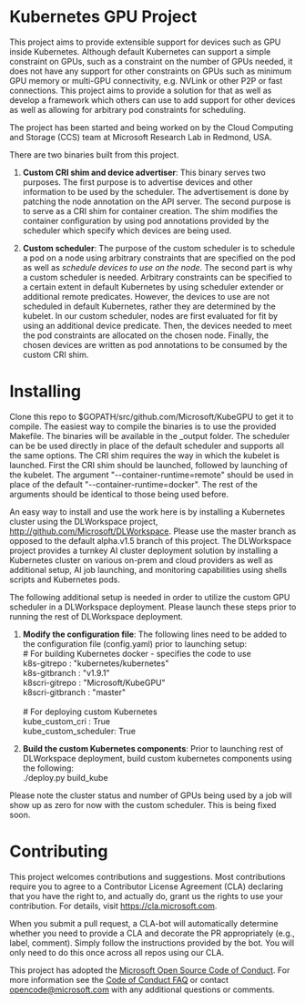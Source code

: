 
# Kubernetes GPU Project

This project aims to provide extensible support for devices such as GPU inside Kubernetes. 
Although default Kubernetes can support a simple constraint on GPUs, such as a constraint on the number of GPUs needed,
it does not have any support for other constraints on GPUs such as minimum GPU memory or multi-GPU connectivity, e.g. NVLink or
other P2P or fast connections.
This project aims to provide a solution for that as well as develop a framework which others can use to add support for other devices
as well as allowing for arbitrary pod constraints for scheduling.

The project has been started and being worked on by the Cloud Computing and Storage (CCS) team at Microsoft Research Lab in Redmond, USA.

There are two binaries built from this project.
1. **Custom CRI shim and device advertiser**: This binary serves two purposes. The first purpose is to advertise devices and other information to 
be used by the scheduler. The advertisement is done by patching the node annotation on the API server. The second purpose is
to serve as a CRI shim for container creation. The shim modifies the container configuration by using pod annotations provided by the scheduler
which specify which devices are being used.

2. **Custom scheduler**: The purpose of the custom scheduler is to schedule a pod on a node using arbitrary constraints that are specified
on the pod as well as *schedule devices to use on the node*. The second part is why a custom scheduler is needed. Arbitrary constraints
can be specified to a certain extent in default Kubernetes by using scheduler extender or additional remote predicates.
However, the devices to use are not scheduled in default Kubernetes, rather they are determined by the kubelet. In our custom scheduler, nodes
are first evaluated for fit by using an additional device predicate. Then, the devices needed to meet the pod constraints are allocated
on the chosen node. Finally, the chosen devices are written as pod annotations to be consumed by the custom CRI shim.

# Installing

Clone this repo to $GOPATH/src/github.com/Microsoft/KubeGPU to get it to compile. The easiest way to compile the binaries is to use
the provided Makefile. The binaries will be available in the _output folder. 
The scheduler can be be used directly in place of the default scheduler and supports all the same options.
The CRI shim requires the way in which the kubelet is launched. First the CRI shim should be launched, followed by launching of the kubelet.
The argument "--container-runtime=remote" should be used in place of the default "--container-runtime=docker".
The rest of the arguments should be identical to those being used before.

An easy way to install and use the work here is by installing a Kubernetes cluster using the DLWorkspace project,
http://github.com/Microsoft/DLWorkspace. Please use the master branch as opposed to the default alpha.v1.5 branch of this project.
The DLWorkspace project provides a turnkey AI cluster deployment solution by installing a Kubernetes cluster on various
on-prem and cloud providers as well as additional setup, AI job launching, and monitoring capabilities 
using shells scripts and Kubernetes pods.

The following additional setup is needed in order to utilize the custom GPU scheduler in a DLWorkspace deployment. Please launch these
steps prior to running the rest of DLWorkspace deployment.
1. **Modify the configuration file**:  The following lines need to be added to the configuration file (config.yaml) prior to launching setup:  
\# For building Kubernetes docker - specifies the code to use  
k8s-gitrepo : "kubernetes/kubernetes"  
k8s-gitbranch : "v1.9.1"  
k8scri-gitrepo : "Microsoft/KubeGPU"  
k8scri-gitbranch : "master"  
  \
\# For deploying custom Kubernetes  
kube\_custom\_cri : True  
kube\_custom\_scheduler: True  
  
2. **Build the custom Kubernetes components**: Prior to launching rest of DLWorkspace deployment, build custom kubernetes components using the following:  
./deploy.py build_kube

Please note the cluster status and number of GPUs being used by a job will show up as zero for now with the custom scheduler.  This is being fixed soon.

# Contributing

This project welcomes contributions and suggestions.  Most contributions require you to agree to a
Contributor License Agreement (CLA) declaring that you have the right to, and actually do, grant us
the rights to use your contribution. For details, visit https://cla.microsoft.com.

When you submit a pull request, a CLA-bot will automatically determine whether you need to provide
a CLA and decorate the PR appropriately (e.g., label, comment). Simply follow the instructions
provided by the bot. You will only need to do this once across all repos using our CLA.

This project has adopted the [Microsoft Open Source Code of Conduct](https://opensource.microsoft.com/codeofconduct/).
For more information see the [Code of Conduct FAQ](https://opensource.microsoft.com/codeofconduct/faq/) or
contact [opencode@microsoft.com](mailto:opencode@microsoft.com) with any additional questions or comments.
